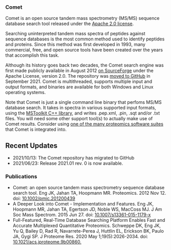 ### Comet

Comet is an open source tandem mass spectrometry (MS/MS) sequence database search tool released under the [Apache 2.0 license](https://www.apache.org/licenses/LICENSE-2.0).

Searching uninterpreted tandem mass spectra of peptides against sequence databases is the most common method used to identify peptides and proteins. Since this method was first developed in 1993, many commercial, free, and open source tools have been created over the years that accomplish this task.

Although its history goes back two decades, the Comet search engine was first made publicly available in August 2012 [on SourceForge](https://sourceforge.net/projects/comet-ms/) under the Apache License, version 2.0. The repository was [moved to GitHub](https://github.com/UWPR/Comet) in September 2021.  Comet is multithreaded, supports multiple input and output formats, and binaries are available for both Windows and Linux operating systems.

Note that Comet is just a single command line binary that perfoms  MS/MS database search. It takes in spectra in various supported input formats, using the [MSToolkit C++ library](https://github.com/mhoopmann/mstoolkit), and writes .pep.xml, .pin, .sqt and/or .txt files. You will need some other support tool(s) to actually make use of Comet results. Consider using [one of the many proteomics software suites](./releases/) that Comet is integrated into.


<div id="sidebar">
  <h2>Recent Updates</h2>
  <ul>
   <li>2021/10/13: The Comet repository has migrated to GitHub
   <li>2021/06/23: Release 2021.01 rev. 0 is now available.
  </ul>
</div>
</div>


### Publications
- Comet: an open source tandem mass spectrometry sequence database search tool.
Eng JK, Jahan TA, Hoopmann MR. Proteomics. 2012 Nov 12.
doi: [10.1002/pmic.201200439](http://onlinelibrary.wiley.com/doi/10.1002/pmic.201200439/abstract)
- A Deeper Look into Comet - Implementation and Features.
Eng JK, Hoopmann MR, Jahan TA, Egertson JD, Noble WS, MacCoss MJ. J Am Soc Mass Spectrom. 2015 Jun 27.
doi: [10.1007/s13361-015-1179-x](http://link.springer.com/article/10.1007%2Fs13361-015-1179-x)
- Full-Featured, Real-Time Database Searching Platform Enables Fast and Accurate Multiplexed Quantitative Proteomics.
Schweppe DK, Eng JK, Yu Q, Bailey D, Rad R, Navarrete-Perea J, Huttlin EL, Erickson BK, Paulo JA, Gygi SP.
J Proteome Res. 2020 May 1;19(5):2026-2034.
doi: [10.1021/acs.jproteome.9b00860.](https://pubs.acs.org/doi/abs/10.1021/acs.jproteome.9b00860)

